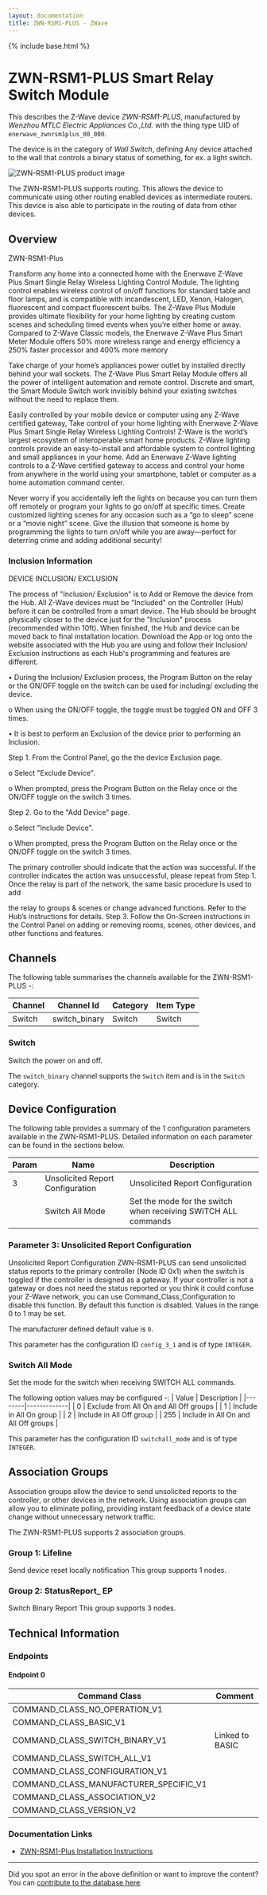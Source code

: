 ```yaml
---
layout: documentation
title: ZWN-RSM1-PLUS - ZWave
---
```


{% include base.html %}

# ZWN-RSM1-PLUS Smart Relay Switch Module
This describes the Z-Wave device *ZWN-RSM1-PLUS*, manufactured by *Wenzhou MTLC Electric Appliances Co.,Ltd.* with the thing type UID of ```enerwave_zwnrsm1plus_00_000```.

The device is in the category of *Wall Switch*, defining Any device attached to the wall that controls a binary status of something, for ex. a light switch.

![ZWN-RSM1-PLUS product image](https://www.cd-jackson.com/zwave_device_uploads/575/575_default.png)


The ZWN-RSM1-PLUS supports routing. This allows the device to communicate using other routing enabled devices as intermediate routers.  This device is also able to participate in the routing of data from other devices.

## Overview

ZWN-RSM1-Plus

Transform any home into a connected home with the Enerwave Z-Wave Plus Smart Single Relay Wireless Lighting Control Module. The lighting control enables wireless control of on/off functions for standard table and floor lamps, and is compatible with incandescent, LED, Xenon, Halogen, fluorescent and compact fluorescent bulbs. The Z-Wave Plus Module provides ultimate flexibility for your home lighting by creating custom scenes and scheduling timed events when you’re either home or away. Compared to Z-Wave Classic models, the Enerwave Z-Wave Plus Smart Meter Module offers 50% more wireless range and energy efficiency a 250% faster processor and 400% more memory

Take charge of your home’s appliances power outlet by installed directly behind your wall sockets. The Z-Wave Plus Smart Relay Module offers all the power of intelligent automation and remote control. Discrete and smart, the Smart Module Switch work invisibly behind your existing switches without the need to replace them.

Easily controlled by your mobile device or computer using any Z-Wave certified gateway, Take control of your home lighting with Enerwave Z-Wave Plus Smart Single Relay Wireless Lighting Controls! Z-Wave is the world’s largest ecosystem of interoperable smart home products. Z-Wave lighting controls provide an easy-to-install and affordable system to control lighting and small appliances in your home. Add an Enerwave Z-Wave lighting controls to a Z-Wave certified gateway to access and control your home from anywhere in the world using your smartphone, tablet or computer as a home automation command center.

Never worry if you accidentally left the lights on because you can turn them off remotely or program your lights to go on/off at specific times. Create customized lighting scenes for any occasion such as a “go to sleep” scene or a “movie night” scene. Give the illusion that someone is home by programming the lights to turn on/off while you are away—perfect for deterring crime and adding additional security!

### Inclusion Information

DEVICE INCLUSION/ EXCLUSION

The process of "Inclusion/ Exclusion" is to Add or Remove the device from the Hub. All Z-Wave devices must be "Included" on the Controller (Hub) before it can be controlled from a smart device. The Hub should be brought physically closer to the device just for the "Inclusion" process (recommended within 10ft). When finished, the Hub and device can be moved back to final installation location. Download the App or log onto the website associated with the Hub you are using and follow their Inclusion/ Exclusion instructions as each Hub's programming and features are different.

• During the Inclusion/ Exclusion process, the Program Button on the relay or the ON/OFF toggle on the switch can be used for including/ excluding the device.

o When using the ON/OFF toggle, the toggle must be toggled ON and OFF 3 times.

• It is best to perform an Exclusion of the device prior to performing an Inclusion.

Step 1. From the Control Panel, go the the device Exclusion page.

o Select "Exclude Device".

o When prompted, press the Program Button on the Relay once or the ON/OFF toggle on the switch 3 times.

Step 2. Go to the "Add Device" page.

o Select "Include Device".

o When prompted, press the Program Button on the Relay once or the ON/OFF toggle on the switch 3 times.

The primary controller should indicate that the action was successful. If the controller indicates the action was unsuccessful, please repeat from Step 1. Once the relay is part of the network, the same basic procedure is used to add

the relay to groups & scenes or change advanced functions. Refer to the Hub’s instructions for details. Step 3. Follow the On-Screen instructions in the Control Panel on adding or removing rooms, scenes, other devices, and other functions and features.

## Channels

The following table summarises the channels available for the ZWN-RSM1-PLUS -:

| Channel | Channel Id | Category | Item Type |
|---------|------------|----------|-----------|
| Switch | switch_binary | Switch | Switch | 

### Switch

Switch the power on and off.

The ```switch_binary``` channel supports the ```Switch``` item and is in the ```Switch``` category.



## Device Configuration

The following table provides a summary of the 1 configuration parameters available in the ZWN-RSM1-PLUS.
Detailed information on each parameter can be found in the sections below.

| Param | Name  | Description |
|-------|-------|-------------|
| 3 | Unsolicited Report Configuration | Unsolicited Report Configuration |
|  | Switch All Mode | Set the mode for the switch when receiving SWITCH ALL commands |

### Parameter 3: Unsolicited Report Configuration

Unsolicited Report Configuration
ZWN-RSM1-PLUS can send unsolicited status reports to the primary controller (Node ID 0x1) when the switch is toggled if the controller is designed as a gateway. If your controller is not a gateway or does not need the status reported or you think it could confuse your Z-Wave network, you can use Command\_Class\_Configuration to disable this function. By default this function is disabled.
Values in the range 0 to 1 may be set.

The manufacturer defined default value is ```0```.

This parameter has the configuration ID ```config_3_1``` and is of type ```INTEGER```.

### Switch All Mode

Set the mode for the switch when receiving SWITCH ALL commands.

The following option values may be configured -:
| Value  | Description |
|--------|-------------|
| 0 | Exclude from All On and All Off groups |
| 1 | Include in All On group |
| 2 | Include in All Off group |
| 255 | Include in All On and All Off groups |

This parameter has the configuration ID ```switchall_mode``` and is of type ```INTEGER```.


## Association Groups

Association groups allow the device to send unsolicited reports to the controller, or other devices in the network. Using association groups can allow you to eliminate polling, providing instant feedback of a device state change without unnecessary network traffic.

The ZWN-RSM1-PLUS supports 2 association groups.

### Group 1: Lifeline

Send device reset locally notification
This group supports 1 nodes.

### Group 2: StatusReport_ EP

Switch Binary Report
This group supports 3 nodes.

## Technical Information

### Endpoints

#### Endpoint 0

| Command Class | Comment |
|---------------|---------|
| COMMAND_CLASS_NO_OPERATION_V1| |
| COMMAND_CLASS_BASIC_V1| |
| COMMAND_CLASS_SWITCH_BINARY_V1| Linked to BASIC|
| COMMAND_CLASS_SWITCH_ALL_V1| |
| COMMAND_CLASS_CONFIGURATION_V1| |
| COMMAND_CLASS_MANUFACTURER_SPECIFIC_V1| |
| COMMAND_CLASS_ASSOCIATION_V2| |
| COMMAND_CLASS_VERSION_V2| |

### Documentation Links

* [ZWN-RSM1-Plus Installation Instructions](https://www.cd-jackson.com/zwave_device_uploads/575/ZWN-RSM1-Plus-0208160043-02.pdf)

---

Did you spot an error in the above definition or want to improve the content?
You can [contribute to the database here](http://www.cd-jackson.com/index.php/zwave/zwave-device-database/zwave-device-list/devicesummary/575).

